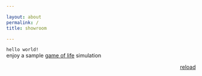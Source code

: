 ```yaml
---

layout: about
permalink: /
title: showroom

---
```

`hello world!`
<br> 
enjoy a sample [game of life](https://en.wikipedia.org/wiki/Conway%27s_Game_of_Life) simulation<br>
<div style="text-align: right;">
    <a href="javascript:location.reload()">reload</a>
</div>